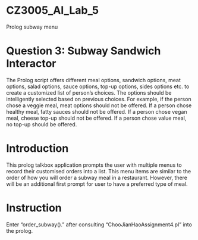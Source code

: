 # CZ3005_AI_Lab_5
Prolog subway menu

# Question 3: Subway Sandwich Interactor 


The Prolog script offers different meal options, sandwich options, meat options, salad options, sauce options, top-up options, sides options etc. to create a customized list of person’s choices. The options should be intelligently selected based on previous choices. For example, if the person chose a veggie meal, meat options should not be offered. If a person chose healthy meal, fatty sauces should not be offered. If a person chose vegan meal, cheese top-up should not be offered. If a person chose value meal, no top-up should be offered.

# Introduction


This prolog talkbox application prompts the user with multiple menus to record their customised orders into a list. This menu items are similar to the order of how you will order a subway meal in a restaurant. However, there will be an additional first prompt for user to have a preferred type of meal.

# Instruction

Enter “order_subway().”  after consulting “ChooJianHaoAssignment4.pl” into the prolog.
